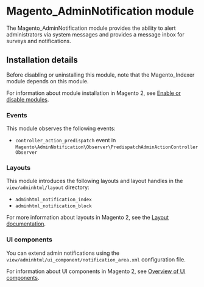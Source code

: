 # Magento_AdminNotification module

The Magento_AdminNotification module provides the ability to alert administrators via system messages and provides a message inbox for surveys and notifications.

## Installation details

Before disabling or uninstalling this module, note that the Magento_Indexer module depends on this module.

For information about module installation in Magento 2, see [Enable or disable modules](http://devdocs.magento.com/guides/v2.3/install-gde/install/cli/install-cli-subcommands-enable.html).

### Events

This module observes the following events:

 - `controller_action_predispatch` event in `Magento\AdminNotification\Observer\PredispatchAdminActionControllerObserver`

### Layouts

This module introduces the following layouts and layout handles in the `view/adminhtml/layout` directory:

- `adminhtml_notification_index`
- `adminhtml_notification_block`

For more information about layouts in Magento 2, see the [Layout documentation](http://devdocs.magento.com/guides/v2.3/frontend-dev-guide/layouts/layout-overview.html).

### UI components

You can extend admin notifications using the `view/adminhtml/ui_component/notification_area.xml` configuration file.

For information about UI components in Magento 2, see [Overview of UI components](http://devdocs.magento.com/guides/v2.3/ui_comp_guide/bk-ui_comps.html).
